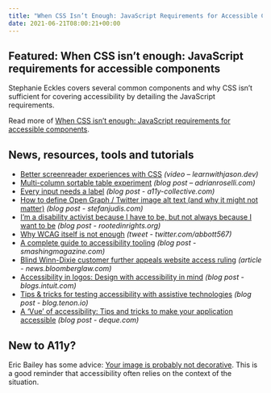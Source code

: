 ```yaml
---
title: "When CSS Isn’t Enough: JavaScript Requirements for Accessible Components"
date: 2021-06-21T08:00:21+00:00
---
```


## Featured: When CSS isn’t enough: JavaScript requirements for accessible components

Stephanie Eckles covers several common components and why CSS isn’t sufficient for covering accessibility by detailing the JavaScript requirements.

Read more of [When CSS isn’t enough: JavaScript requirements for accessible components](https://www.smashingmagazine.com/2021/06/css-javascript-requirements-accessible-components/).

## News, resources, tools and tutorials

- [Better screenreader experiences with CSS](https://www.learnwithjason.dev/better-screenreader-experiences-with-css) *(video – learnwithjason.dev)*
- [Multi-column sortable table experiment](https://adrianroselli.com/2021/06/multi-column-sortable-table-experiment.html) *(blog post – adrianroselli.com)*
- [Every input needs a label](https://www.a11y-collective.com/blog/every-input-needs-a-label/) *(blog post - a11y-collective.com)*
- [How to define Open Graph / Twitter image alt text (and why it might not matter)](https://www.stefanjudis.com/today-i-learned/how-to-define-open-graph-twitter-image-alt-text-and-why-it-might-not-matter/) *(blog post - stefanjudis.com)*
- [I’m a disability activist because I have to be, but not always because I want to be](https://rootedinrights.org/41844-2/) *(blog post - rootedinrights.org)*
- [Why WCAG itself is not enough](https://twitter.com/abbott567/status/1404411481127596032) *(tweet - twitter.com/abbott567)*
- [A complete guide to accessibility tooling](https://www.smashingmagazine.com/2021/06/complete-guide-accessibility-tooling/) *(blog post - smashingmagazine.com)*
- [Blind Winn-Dixie customer further appeals website access ruling](https://news.bloomberglaw.com/us-law-week/blind-winn-dixie-customer-further-appeals-website-access-ruling) *(article - news.bloomberglaw.com)*
- [Accessibility in logos: Design with accessibility in mind](https://blogs.intuit.com/blog/2021/06/07/accessibility-in-logos-design-with-accessibility-in-mind/) *(blog post - blogs.intuit.com)*
- [Tips & tricks for testing accessibility with assistive technologies](https://blog.tenon.io/tips-tricks-for-testing-accessibility-with-assistive-technologies/) *(blog post - blog.tenon.io)*
- [A ‘Vue’ of accessibility: Tips and tricks to make your application accessible](https://www.deque.com/blog/a-vue-of-accessibility-tips-and-tricks-to-make-your-application-accessible/) *(blog post - deque.com)*

## New to A11y?

Eric Bailey has some advice: [Your image is probably not decorative](https://www.smashingmagazine.com/2021/06/img-alt-attribute-alternate-description-decorative/). This is a good reminder that accessibility often relies on the context of the situation.
